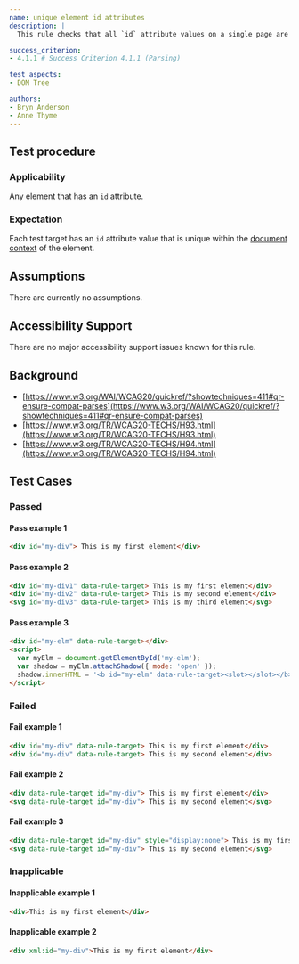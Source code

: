 ```yaml
---
name: unique element id attributes
description: |
  This rule checks that all `id` attribute values on a single page are unique.

success_criterion:
- 4.1.1 # Success Criterion 4.1.1 (Parsing)

test_aspects:
- DOM Tree

authors:
- Bryn Anderson
- Anne Thyme
---
```


## Test procedure

### Applicability

Any element that has an `id` attribute.

### Expectation

Each test target has an `id` attribute value that is unique within the [document context](#document-context) of the element.

## Assumptions

There are currently no assumptions.

## Accessibility Support

There are no major accessibility support issues known for this rule.

## Background

- [https://www.w3.org/WAI/WCAG20/quickref/?showtechniques=411#qr-ensure-compat-parses](https://www.w3.org/WAI/WCAG20/quickref/?showtechniques=411#qr-ensure-compat-parses)
- [https://www.w3.org/TR/WCAG20-TECHS/H93.html](https://www.w3.org/TR/WCAG20-TECHS/H93.html)
- [https://www.w3.org/TR/WCAG20-TECHS/H94.html](https://www.w3.org/TR/WCAG20-TECHS/H94.html)

## Test Cases

### Passed

#### Pass example 1

```html
<div id="my-div"> This is my first element</div>
```

#### Pass example 2

```html
<div id="my-div1" data-rule-target> This is my first element</div>
<div id="my-div2" data-rule-target> This is my second element</div>
<svg id="my-div3" data-rule-target> This is my third element</svg>
```

#### Pass example 3

```html
<div id="my-elm" data-rule-target></div>
<script>
  var myElm = document.getElementById('my-elm');
  var shadow = myElm.attachShadow({ mode: 'open' });
  shadow.innerHTML = '<b id="my-elm" data-rule-target><slot></slot></b>';
</script>
```

### Failed

#### Fail example 1

```html
<div id="my-div" data-rule-target> This is my first element</div>
<div id="my-div" data-rule-target> This is my second element</div>
```

#### Fail example 2

```html
<div data-rule-target id="my-div"> This is my first element</div>
<svg data-rule-target id="my-div"> This is my second element</svg>
```

#### Fail example 3

```html
<div data-rule-target id="my-div" style="display:none"> This is my first element</div>
<svg data-rule-target id="my-div"> This is my second element</svg>
```

### Inapplicable

#### Inapplicable example 1

```html
<div>This is my first element</div>
```

#### Inapplicable example 2

```html
<div xml:id="my-div">This is my first element</div>
```
